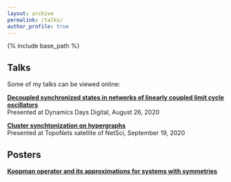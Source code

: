 ```yaml
---
layout: archive
permalink: /talks/
author_profile: true
---
```



{% include base_path %}
## **Talks**

Some of my talks can be viewed online:

[**Decoupled synchronized states in networks of linearly coupled limit cycle oscillators**](https://www.youtube.com/watch?v=mK6zIaPjvtY&t=21s&ab_channel=DynamicsDaysDigital2020)<br>
Presented at Dynamics Days Digital, August 26, 2020

[**Cluster synchtonization on hypergraphs**](https://www.youtube.com/watch?v=SXo_vZtmC_Q&t=4s&ab_channel=AnastasiyaSalova)<br>
Presented at TopoNets satellite of NetSci, September 19, 2020

## **Posters**

<a href='http://asalova.github.io/files/DDays_2019.pdf'>**Koopman
operator and its approximations for systems with symmetries**</a>